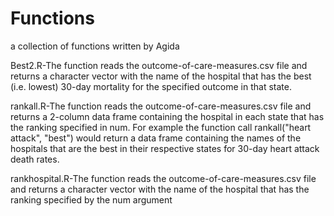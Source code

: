 # Functions
a collection of functions written by Agida

Best2.R-The function reads the outcome-of-care-measures.csv file and returns a character vector
with the name of the hospital that has the best (i.e. lowest) 30-day mortality for the specified outcome
in that state.


rankall.R-The function reads the outcome-of-care-measures.csv file and returns a 2-column data frame containing the hospital in each state that has the ranking specified in num. For example the function call rankall("heart attack", "best") would return a data frame containing the names of the hospitals that are the best in their respective states for 30-day heart attack death rates.


rankhospital.R-The function reads the outcome-of-care-measures.csv file and returns a character vector with the name of the hospital that has the ranking specified by the num argument
